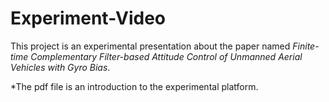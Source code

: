 # Experiment-Video
This project is an experimental presentation about the paper named *Finite-time Complementary Filter-based Attitude Control of Unmanned Aerial Vehicles with Gyro Bias*.

*The pdf file is an introduction to the experimental platform.
